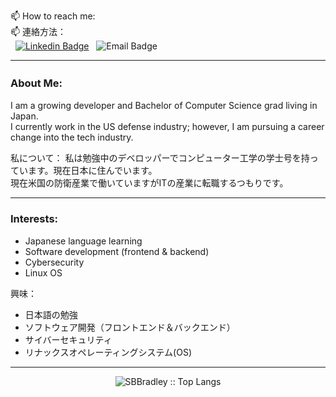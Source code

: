 <!-- ### Hi there 👋
**SBBradley/SBBradley** is a ✨ _special_ ✨ repository because its `README.md` (this file) appears on your GitHub profile.
Here are some ideas to get you started:
- 🔭 I’m currently working on ...
- 🌱 I’m currently learning ...
- 👯 I’m looking to collaborate on ... 
- 🤔 I’m looking for help with ...
- 💬 Ask me about ...
- 😄 Pronouns: ...
- ⚡ Fun fact: ... -->

📫 How to reach me:<br>
📫 連絡方法：<br>
&nbsp; [![Linkedin Badge](https://img.shields.io/badge/-SBBradley-blue?style=flat&logo=Linkedin&logoColor=white)](https://www.linkedin.com/in/sbbradley)
&nbsp; ![Email Badge](https://img.shields.io/badge/-SBBradley8@protonmail.com-grey?style=flat&logo=Email&logoColor=darkgrey)

---

### About Me:　
I am a growing developer and Bachelor of Computer Science grad living in Japan.<br>
I currently work in the US defense industry; however, I am pursuing a career change into the tech industry.

私について：
私は勉強中のデベロッパーでコンピューター工学の学士号を持っています。現在日本に住んでいます。<br>
現在米国の防衛産業で働いていますがITの産業に転職するつもりです。

---
  
### Interests: 
- Japanese language learning
- Software development (frontend & backend)
- Cybersecurity
- Linux OS
  
興味：
- 日本語の勉強
- ソフトウェア開発（フロントエンド＆バックエンド）
- サイバーセキュリティ
- リナックスオペレーティングシステム(OS)

--- 

<p align="center"><img src="https://github-readme-stats.vercel.app/api/top-langs/?username=SBBradley&langs_count=10&theme=monokai&layout=compact" alt="SBBradley :: Top Langs" /></p>
